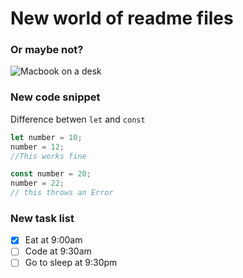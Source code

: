 # New world of readme files

### Or maybe not?

![Macbook on a desk](https://i.picsum.photos/id/0/5616/3744.jpg?hmac=3GAAioiQziMGEtLbfrdbcoenXoWAW-zlyEAMkfEdBzQ)

### New code snippet

Difference betwen `let` and `const`

```js
let number = 10;
number = 12;
//This works fine

const number = 20; 
number = 22;
// this throws an Error
```

### New task list

- [x] Eat at 9:00am
- [ ] Code at 9:30am
- [ ] Go to sleep at 9:30pm
